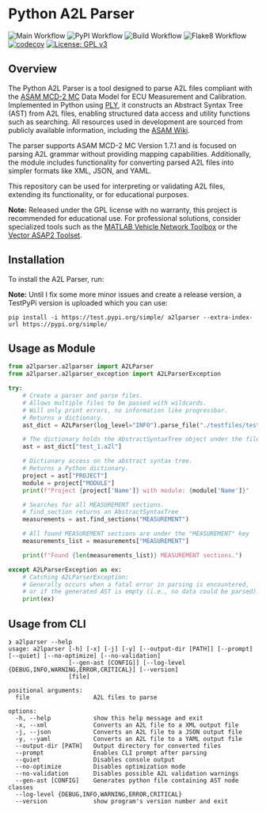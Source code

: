 # Python A2L Parser

![Main Workflow](https://github.com/mrom1/a2lparser/actions/workflows/main.yml/badge.svg)
![PyPI Workflow](https://github.com/mrom1/a2lparser/actions/workflows/publish-to-pypi.yml/badge.svg)
![Build Workflow](https://github.com/mrom1/a2lparser/actions/workflows/build.yml/badge.svg)
![Flake8 Workflow](https://github.com/mrom1/a2lparser/actions/workflows/flake8.yml/badge.svg)
[![codecov](https://codecov.io/gh/mrom1/a2lparser/branch/main/graph/badge.svg?token=CZ74J83NO2)](https://codecov.io/gh/mrom1/a2lparser)
[![License: GPL v3](https://img.shields.io/badge/License-GPLv3-blue.svg)](https://www.gnu.org/licenses/gpl-3.0)

## Overview

The Python A2L Parser is a tool designed to parse A2L files compliant with the [ASAM MCD-2 MC](https://www.asam.net/standards/detail/mcd-2-mc/) Data Model for ECU Measurement and Calibration. Implemented in Python using [PLY](https://ply.readthedocs.io/en/latest/index.html), it constructs an Abstract Syntax Tree (AST) from A2L files, enabling structured data access and utility functions such as searching. All resources used in development are sourced from publicly available information, including the [ASAM Wiki](https://www.asam.net/standards/detail/mcd-2-mc/wiki/).

The parser supports ASAM MCD-2 MC Version 1.7.1 and is focused on parsing A2L grammar without providing mapping capabilities. Additionally, the module includes functionality for converting parsed A2L files into simpler formats like XML, JSON, and YAML.

This repository can be used for interpreting or validating A2L files, extending its functionality, or for educational purposes.

**Note:** Released under the GPL license with no warranty, this project is recommended for educational use. For professional solutions, consider specialized tools such as the [MATLAB Vehicle Network Toolbox](https://www.mathworks.com/help/vnt/index.html) or the [Vector ASAP2 Toolset](https://www.vector.com/int/en/products/products-a-z/software/asap2-tool-set/).

## Installation

To install the A2L Parser, run:

**Note:** Until I fix some more minor issues and create a release version, a TestPyPi version is uploaded which you can use:

```console
pip install -i https://test.pypi.org/simple/ a2lparser --extra-index-url https://pypi.org/simple/
```

## Usage as Module

```python
from a2lparser.a2lparser import A2LParser
from a2lparser.a2lparser_exception import A2LParserException

try:
    # Create a parser and parse files.
    # Allows multiple files to be passed with wildcards.
    # Will only print errors, no information like progressbar.
    # Returns a dictionary.
    ast_dict = A2LParser(log_level="INFO").parse_file("./testfiles/test_*.a2l")

    # The dictionary holds the AbstractSyntaxTree object under the file name key.
    ast = ast_dict["test_1.a2l"]

    # Dictionary access on the abstract syntax tree.
    # Returns a Python dictionary.
    project = ast["PROJECT"]
    module = project["MODULE"]
    print(f"Project {project['Name']} with module: {module['Name']}"

    # Searches for all MEASUREMENT sections.
    # find_section returns an AbstractSyntaxTree
    measurements = ast.find_sections("MEASUREMENT")

    # All found MEASUREMENT sections are under the "MEASUREMENT" key
    measurements_list = measurements["MEASUREMENT"]

    print(f"Found {len(measurements_list)} MEASUREMENT sections.")

except A2LParserException as ex:
    # Catching A2LParserException:
    # Generally occurs when a fatal error in parsing is encountered,
    # or if the generated AST is empty (i.e., no data could be parsed).
    print(ex)
```

## Usage from CLI

```console
❯ a2lparser --help
usage: a2lparser [-h] [-x] [-j] [-y] [--output-dir [PATH]] [--prompt] [--quiet] [--no-optimize] [--no-validation]
                 [--gen-ast [CONFIG]] [--log-level {DEBUG,INFO,WARNING,ERROR,CRITICAL}] [--version]
                 [file]

positional arguments:
  file                  A2L files to parse

options:
  -h, --help            show this help message and exit
  -x, --xml             Converts an A2L file to a XML output file
  -j, --json            Converts an A2L file to a JSON output file
  -y, --yaml            Converts an A2L file to a YAML output file
  --output-dir [PATH]   Output directory for converted files
  --prompt              Enables CLI prompt after parsing
  --quiet               Disables console output
  --no-optimize         Disables optimization mode
  --no-validation       Disables possible A2L validation warnings
  --gen-ast [CONFIG]    Generates python file containing AST node classes
  --log-level {DEBUG,INFO,WARNING,ERROR,CRITICAL}
  --version             show program's version number and exit
```
